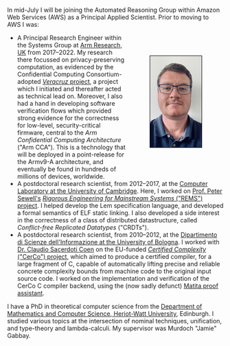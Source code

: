 In mid-July I will be joining the Automated Reasoning Group within Amazon Web Services (AWS) as a Principal Applied Scientist.
Prior to moving to AWS I was:

<img src = "images/portrait.jpg" alt="My portrait" style="border: 1px solid #000; max-width:120px; float:right; margin: 50px">

- A Principal Research Engineer within the Systems Group at [Arm Research, UK](https://www.arm.com/resources/research) from 2017&ndash;2022.
My research there focussed on privacy-preserving computation, as evidenced by the Confidential Computing Consortium-adopted [*Veracruz* project](https://github.com/veracruz-project/veracruz), a project which I initiated and thereafter acted as technical lead on.
Moreover, I also had a hand in developing software verification flows which provided strong evidence for the correctness for low-level, security-critical firmware, central to the *Arm Confidential Computing Architecture* ("Arm CCA").
This is a technology that will be deployed in a point-release for the Armv9-A architecture, and eventually be found in hundreds of millions of devices, worldwide.
- A postdoctoral research scientist, from 2012&ndash;2017, at the [Computer Laboratory at the University of Cambridge](https://www.cl.cam.ac.uk).
Here, I worked on [Prof. Peter Sewell's](https://www.cl.cam.ac.uk/~pes20/) [*Rigorous Engineering for Mainstream Systems* ("REMS") project](https://www.cl.cam.ac.uk/~pes20/rems/).
I helped develop the Lem specification language, and developed a formal semantics of ELF static linking.
I also developed a side interest in the correctness of a class of distributed datastructure, called *Conflict-free Replicated Datatypes* ("CRDTs").
- A postdoctoral research scientist, from 2010&ndash;2012, at the [Dipartimento di Scienze dell'Informazione at the University of Bologna](https://disi.unibo.it).
I worked with [Dr. Claudio Sacerdoti Coen](https://www.unibo.it/sitoweb/claudio.sacerdoticoen/en) on the EU-funded [*Certified Complexity* ("CerCo") project](http://cerco.cs.unibo.it), which aimed to produce a certified compiler, for a large fragment of C, capable of automatically lifting precise and reliable concrete complexity bounds from machine code to the original input source code.
I worked on the implementation and verification of the CerCo C compiler backend, using the (now sadly defunct) [Matita proof assistant](http://matita.cs.unibo.it). 

I have a PhD in theoretical computer science from the [Department of Mathematics and Computer Science, Heriot-Watt University](https://www.hw.ac.uk/uk/schools/mathematical-computer-sciences.htm), Edinburgh.
I studied various topics at the intersection of nominal techniques, unification, and type-theory and lambda-calculi.
My supervisor was Murdoch "Jamie" Gabbay.
